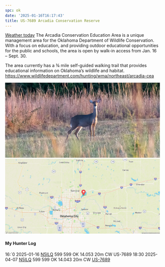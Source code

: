 ```yaml
---
spc: ok
date: '2025-01-16T16:17:43'
title: US-7689 Arcadia Conservation Reserve
---
```


[Weather today](https://weawow.com/)
The Arcadia Conservation Education Area is a unique management area for the Oklahoma Department of Wildlife Conservation. With a focus on education, and providing outdoor educational opportunities for the public and schools, the area is open by walk-in access from Jan. 16 – Sept. 30.

The area currently has a ¾ mile self-guided walking trail that provides educational information on Oklahoma’s wildlife and habitat.
https://www.wildlifedepartment.com/hunting/wma/northeast/arcadia-cea

![pasted_image001.png](/static/pasted_image001_0116.png)
![pasted_image.png](/static/pasted_image_0135.png)



#### My Hunter Log

16:`0    2025-01-16    [N5ILQ](https://qrz.com/db/N5ILQ)    599    599    OK    14.053    20m    CW    US-7689
18:30    2025-04-07    [N5ILQ](https://qrz.com/db/N5ILQ)    599    599    OK    14.043    20m    CW    [US-7689](https://pota.app/#/park/US-7689)